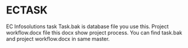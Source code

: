 # ECTASK
EC Infosolutions task 
Task.bak is database file you use this.
Project workflow.docx file this docx show project process.
You can find task.bak and project workflow.docx in same master.
